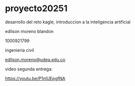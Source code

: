 # proyecto20251
desarrollo del reto kagle, introduccion a la inteligencia artificial

edilson moreno blandon

1000921799

ingenieria civil

edilson.moreno@udea.edu.co

video segunda entrega:

https://youtu.be/P1nlUEpgfNA
